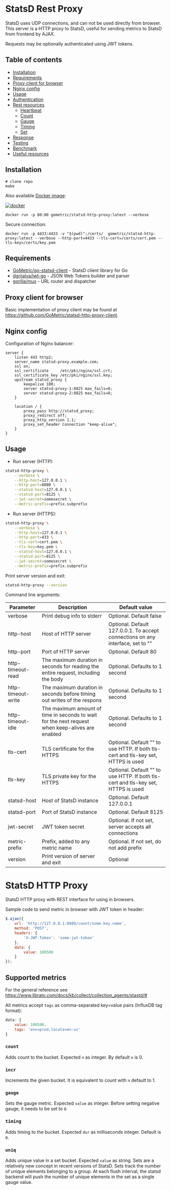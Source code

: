 # StatsD Rest Proxy

StatsD uses UDP connections, and  can not be used directly from browser. This server is a HTTP proxy to StatsD, useful for sending metrics to StatsD from frontend by AJAX.

Requests may be optionally authenticated using JWT tokens.

## Table of contents

* [Installation](#installation)
* [Requirements](#requirements)
* [Proxy client for browser](#proxy-client-for-browser)
* [Nginx config](#nginx-config)
* [Usage](#usage)
* [Authentication](#authentication)
* [Rest resources](#rest-resources)
  * [Heartbeat](#heartbeat)
  * [Count](#count)
  * [Gauge](#gauge)
  * [Timing](#timing)
  * [Set](#set)
* [Response](#response)
* [Testing](#testing)
* [Benchmark](#benchmark)
* [Useful resources](#useful-resources)


## Installation

```
# clone repo
make
```

Also available [Docker image](https://hub.docker.com/r/gometric/statsd-http-proxy/):

[![docker](https://img.shields.io/docker/pulls/gometric/statsd-http-proxy.svg?style=flat)](https://hub.docker.com/r/gometric/statsd-http-proxy/)

```
docker run -p 80:80 gometric/statsd-http-proxy:latest --verbose
```

Secure connection:

```
docker run -p 4433:4433 -v "$(pwd)":/certs/  gometric/statsd-http-proxy:latest --verbose --http-port=4433 --tls-cert=/certs/cert.pem --tls-key=/certs/key.pem
```

## Requirements

* [GoMetric/go-statsd-client](https://github.com/GoMetric/go-statsd-client) - StatsD client library for Go
* [dgrijalva/jwt-go](https://github.com/dgrijalva/jwt-go) - JSON Web Tokens builder and parser
* [gorilla/mux](https://github.com/gorilla/mux) - URL router and dispatcher

## Proxy client for browser

Basic implementation of proxy client may be found at https://github.com/GoMetric/statsd-http-proxy-client.

## Nginx config

Configuration of Nginx balancer:

```
server {
    listen 443 http2;
    server_name statsd-proxy.example.com;
    ssl on;
    ssl_certificate     /etc/pki/nginx/ssl.crt;
    ssl_certificate_key /etc/pki/nginx/ssl.key;
    upstream statsd_proxy {
        keepalive 100;
        server statsd-proxy-1:8825 max_fails=0;
        server statsd-proxy-2:8825 max_fails=0;
    }

    location / {
        proxy_pass http://statsd_proxy;
        proxy_redirect off;
        proxy_http_version 1.1;
        proxy_set_header Connection "keep-alive";
    }
}
```


## Usage

* Run server (HTTP):

```bash
statsd-http-proxy \
    --verbose \
    --http-host=127.0.0.1 \
    --http-port=8080 \
    --statsd-host=127.0.0.1 \
    --statsd-port=8125 \
    --jwt-secret=somesecret \
    --metric-prefix=prefix.subprefix
```

* Run server (HTTPS):

```bash
statsd-http-proxy \
    --verbose \
    --http-host=127.0.0.1 \
    --http-port=433 \
    --tls-cert=cert.pem \
    --tls-key=key.pem \
    --statsd-host=127.0.0.1 \
    --statsd-port=8125 \
    --jwt-secret=somesecret \
    --metric-prefix=prefix.subprefix
```

Print server version and exit:

```bash
statsd-http-proxy --version
```

Command line arguments:

| Parameter       | Description                          | Default value                                                                     |
|-----------------|--------------------------------------|-----------------------------------------------------------------------------------|
| verbose         | Print debug info to stderr           | Optional. Default false                                                           |
| http-host       | Host of HTTP server                  | Optional. Default 127.0.0.1. To accept connections on any interface, set to ""    |
| http-port       | Port of HTTP server                  | Optional. Default 80                                                              |
| http-timeout-read | The maximum duration in seconds for reading the entire request, including the body | Optional. Defaults to 1 second |
| http-timeout-write | The maximum duration in seconds before timing out writes of the respons | Optional. Defaults to 1 second  |
| http-timeout-idle | The maximum amount of time in seconds to wait for the next request when keep-alives are enabled | Optional. Defaults to 1 second |
| tls-cert        | TLS certificate for the HTTPS        | Optional. Default "" to use HTTP. If both tls-cert and tls-key set, HTTPS is used |
| tls-key         | TLS private key for the HTTPS        | Optional. Default "" to use HTTP. If both tls-cert and tls-key set, HTTPS is used |
| statsd-host     | Host of StatsD instance              | Optional. Default 127.0.0.1                                                       |
| statsd-port     | Port of StatsD instance              | Optional. Default 8125                                                            |
| jwt-secret      | JWT token secret                     | Optional. If not set, server accepts all connections                              |
| metric-prefix   | Prefix, added to any metric name     | Optional. If not set, do not add prefix                                           |
| version         | Print version of server and exit     | Optional                                                                          |

# StatsD HTTP Proxy

StatsD HTTP proxy with REST interface for using in browsers.


Sample code to send metric in browser with JWT token in header:

```javascript
$.ajax({
    url: 'http://127.0.0.1:8080/count/some.key.name',
    method: 'POST',
    headers: {
        'X-JWT-Token': 'some-jwt-token'
    },
    data: {
        value: 100500
    }
});
```
## Supported metrics

For the general reference see https://www.librato.com/docs/kb/collect/collection_agents/stastd/#

All metrics accept `tags` as comma-separated key=value pairs (InfluxDB tag format):

```javascript
data: {
    value: 100500,
    tags: 'env=prod,locale=en-us'
}
```

### `count`

Adds count to the bucket. Expected `n` as integer. By default `n` is 0.

### `incr`

Increments the given bucket. It is equivalent to count with `n` default to 1.

### `gauge`

Sets the gauge metric. Expected `value` as integer. Before setting negative gauge, it needs to be set to `0`.

### `timing`

Adds timing to the bucket. Expected `dur` as milliseconds integer. Default is `0`.

### `uniq`

Adds unique value in a set bucket. Expected `value` as string. Sets are a relatively new concept in recent versions of StatsD. Sets track the number of unique elements belonging to a group. At each flush interval, the statsd backend will push the number of unique elements in the set as a single gauge value.
